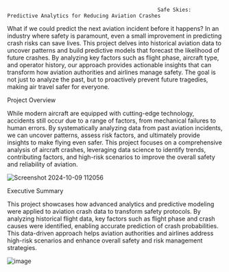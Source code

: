                                                      Safe Skies: Predictive Analytics for Reducing Aviation Crashes

What if we could predict the next aviation incident before it happens? In an industry where safety is paramount, even a small improvement in predicting crash risks can save lives. This project delves into historical aviation data to uncover patterns and build predictive models that forecast the likelihood of future crashes. By analyzing key factors such as flight phase, aircraft type, and operator history, our approach provides actionable insights that can transform how aviation authorities and airlines manage safety. 
The goal is not just to analyze the past, but to proactively prevent future tragedies, making air travel safer for everyone.


Project Overview

While modern aircraft are equipped with cutting-edge technology, accidents still occur due to a range of factors, from mechanical failures to human errors. By systematically analyzing data from past aviation incidents, we can uncover patterns, assess risk factors, and ultimately provide insights to make flying even safer. This project focuses on a comprehensive analysis of aircraft crashes, leveraging data science to identify trends, contributing factors, and high-risk scenarios to improve the overall safety and reliability of aviation.


![Screenshot 2024-10-09 112056](https://github.com/user-attachments/assets/04540fec-501e-4fed-a452-01ca3fbfdc69)

Executive Summary

This project showcases how advanced analytics and predictive modeling were applied to aviation crash data to transform safety protocols. By analyzing historical flight data, key factors such as flight phase and crash causes were identified, enabling accurate prediction of crash probabilities. This data-driven approach helps aviation authorities and airlines address high-risk scenarios and enhance overall safety and risk management strategies.

![image](https://github.com/user-attachments/assets/5f7ff18f-77d2-4847-88bc-92ff975d3d27)
